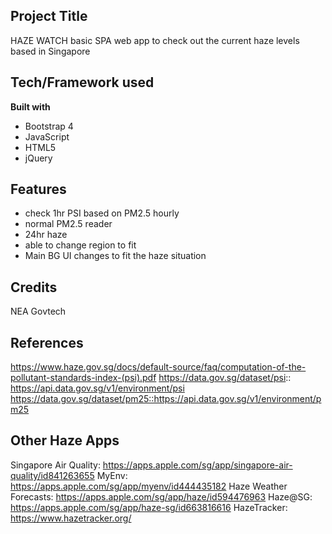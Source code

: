 ## Project Title
HAZE WATCH basic SPA web app to check out the current haze levels based in Singapore

## Tech/Framework used
**Built with**
- Bootstrap 4
- JavaScript
- HTML5
- jQuery

## Features
- check 1hr PSI based on PM2.5 hourly
- normal PM2.5 reader
- 24hr haze
- able to change region to fit
- Main BG UI changes to fit the haze situation

## Credits
NEA 
Govtech

## References
https://www.haze.gov.sg/docs/default-source/faq/computation-of-the-pollutant-standards-index-(psi).pdf
https://data.gov.sg/dataset/psi:: https://api.data.gov.sg/v1/environment/psi
https://data.gov.sg/dataset/pm25::https://api.data.gov.sg/v1/environment/pm25

## Other Haze Apps
Singapore Air Quality: https://apps.apple.com/sg/app/singapore-air-quality/id841263655
MyEnv: https://apps.apple.com/sg/app/myenv/id444435182
Haze Weather Forecasts: https://apps.apple.com/sg/app/haze/id594476963
Haze@SG: https://apps.apple.com/sg/app/haze-sg/id663816616
HazeTracker: https://www.hazetracker.org/
